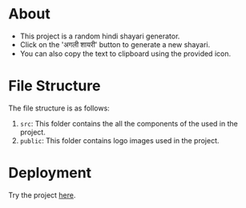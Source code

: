 # About
 - This project is a random hindi shayari generator.
 - Click on the 'अगली शायरी' button to generate a new shayari.
 - You can also copy the text to clipboard using the provided icon.
 
# File Structure
 The file structure is as follows:
 1) `src`: This folder contains the all the components of the used in the project.
 2) `public`: This folder contains logo images used in the project.
    
# Deployment
 Try the project [here](https://hindi-shayari.netlify.app/).
